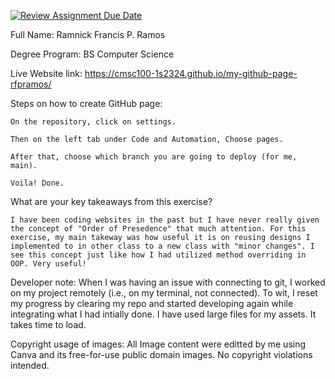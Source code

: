 [![Review Assignment Due Date](https://classroom.github.com/assets/deadline-readme-button-24ddc0f5d75046c5622901739e7c5dd533143b0c8e959d652212380cedb1ea36.svg)](https://classroom.github.com/a/Z0SN3ALX)


Full Name: Ramnick Francis P. Ramos

Degree Program: BS Computer Science

Live Website link: https://cmsc100-1s2324.github.io/my-github-page-rfpramos/

Steps on how to create GitHub page:

    On the repository, click on settings.
    
    Then on the left tab under Code and Automation, Choose pages.
    
    After that, choose which branch you are going to deploy (for me, main).
    
    Voila! Done.

What are your key takeaways from this exercise?
    
    I have been coding websites in the past but I have never really given the concept of "Order of Presedence" that much attention. For this exercise, my main takeway was how useful it is on reusing designs I implemented to in other class to a new class with "minor changes". I see this concept just like how I had utilized method overriding in OOP. Very useful!


Developer note: When I was having an issue with connecting to git, I worked on my project remotely (i.e., on my terminal, not connected). To wit, I reset my progress by clearing my repo and started developing again while integrating what I had intially done.
I have used large files for my assets. It takes time to load.

Copyright usage of images: All Image content were editted by me using Canva and its free-for-use public domain images. No copyright violations intended.

